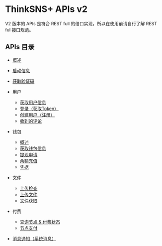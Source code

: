 # ThinkSNS+ APIs v2

V2 版本的 APIs 是符合 REST full 的借口实现，所以在使用前请自行了解 REST ful 接口规范。

## APIs 目录

- [概述](overview.md)
- [启动信息](bootstrappers.md)
- [获取验证码](verify-code.md)
- 用户
    - [获取用户信息](user/show.md)
    - [登录（获取Token）](user/login.md)
    - [创建用户（注册）](user/create.md)
    - [收到的评论](#user/comments.md)
- 钱包
    - [概述](wallet/readme.md)
    - [获取钱包信息](wallet/show.md)
    - [提现申请](wallet/cashes.md)
    - [余额充值](wallet/recharge.md)
    - [凭据](wallet/charge.md)

- 文件
    - [上传检查](file/uploaded.md)
    - [上传文件](file/upload.md)
    - [文件获取](file/show.md)

- 付费
    - [查询节点 & 付费状态](purchase/show.md)
    - [节点支付](purchase/pay.md)

- [消息通知（系统消息）](notifications.md)
